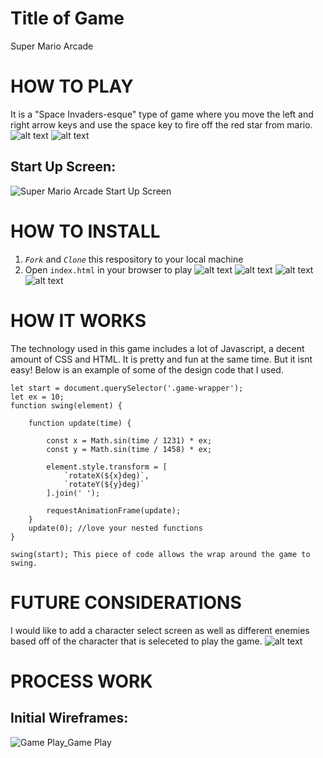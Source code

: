 # Title of Game

Super Mario Arcade

# HOW TO PLAY
It is a "Space Invaders-esque" type of game where you move the left and right arrow keys and use the space key to fire off the red star from mario.
![alt text](https://i.imgur.com/4XsedCb.jpg) ![alt text](https://i.imgur.com/m5exMiC.jpg)

## Start Up Screen:
![Super Mario Arcade Start Up Screen](https://media.giphy.com/media/aRMhVDAHKp0av9gYU2/giphy.gif)

# HOW TO INSTALL
1. *`Fork`* and *`Clone`* this respository to your local machine
2. Open `index.html` in your browser to play
![alt text](https://i.imgur.com/Pc55FJf.png)
![alt text](https://i.imgur.com/D7BTLcW.png)
![alt text](https://i.imgur.com/rdb6WnX.png)
![alt text](https://i.imgur.com/KoTr4U1.png)
# HOW IT WORKS
The technology used in this game includes a lot of Javascript, a decent amount of CSS and HTML. It is pretty and fun at the same time. But it isnt easy!
Below is an example of some of the design code that I used. 
```
let start = document.querySelector('.game-wrapper');
let ex = 10;
function swing(element) {

    function update(time) {
        
        const x = Math.sin(time / 1231) * ex;
        const y = Math.sin(time / 1458) * ex;

        element.style.transform = [
            `rotateX(${x}deg)`,
            `rotateY(${y}deg)`
        ].join(' ');

        requestAnimationFrame(update);
    }
    update(0); //love your nested functions
}

swing(start); This piece of code allows the wrap around the game to swing.
```
# FUTURE CONSIDERATIONS

I would like to add a character select screen as well as different enemies based off of the character that is seleceted to play the game.
![alt text](https://i.imgur.com/7hV8vrH.png)


# PROCESS WORK

## Initial Wireframes:
![Game Play_Game Play ](https://user-images.githubusercontent.com/81875454/116032576-f0e1c880-a62d-11eb-8fad-80ff430d7d93.png)
